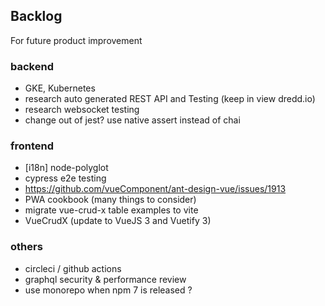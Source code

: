 ## Backlog

For future product improvement

### backend
- GKE, Kubernetes
- research auto generated REST API and Testing (keep in view dredd.io)
- research websocket testing
- change out of jest? use native assert instead of chai

### frontend
- [i18n] node-polyglot
- cypress e2e testing
- https://github.com/vueComponent/ant-design-vue/issues/1913
- PWA cookbook (many things to consider)
- migrate vue-crud-x table examples to vite
- VueCrudX (update to VueJS 3 and Vuetify 3)

### others
- circleci / github actions
- graphql security & performance review
- use monorepo when npm 7 is released ?
